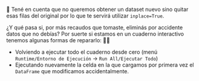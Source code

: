 🧼 Tené en cuenta que no queremos obtener un  dataset nuevo sino quitar esas filas del original por lo que te servirá utilizar `inplace=True`.

¿Y qué pasa si, por más recaudos que tomaste, eliminás por accidente datos que no debías? Por suerte si estamos en un cuaderno interactivo tenemos algunas formas de repararlo: 😮‍💨  

* Volviendo a ejecutar todo el cuaderno desde cero (menú `Runtime/Entorno de Ejecución` -> `Run All/Ejecutar Todo`)
* Ejecutando nuevamente la celda en la que cargamos por primera vez el `DataFrame` que modificamos accidentalmente.
